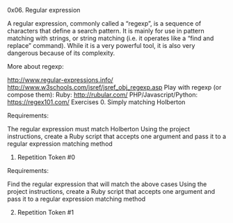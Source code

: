 0x06. Regular expression


A regular expression, commonly called a “regexp”, is a sequence of characters that define a search pattern. It is mainly for use in pattern matching with strings, or string matching (i.e. it operates like a “find and replace” command). While it is a very powerful tool, it is also very dangerous because of its complexity.

More about regexp:

http://www.regular-expressions.info/
http://www.w3schools.com/jsref/jsref_obj_regexp.asp Play with regexp (or compose them):
Ruby: http://rubular.com/
PHP/Javascript/Python: https://regex101.com/
Exercises
0. Simply matching Holberton 

Requirements:

The regular expression must match Holberton Using the project instructions, create a Ruby script that accepts one argument and pass it to a regular expression matching method

1. Repetition Token #0 

Requirements:

Find the regular expression that will match the above cases Using the project instructions, create a Ruby script that accepts one argument and pass it to a regular expression matching method

2. Repetition Token #1 


